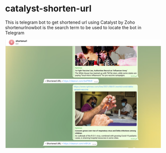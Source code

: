 # catalyst-shorten-url
This is telegram  bot to get shortened url using Catalyst by Zoho
shortenurlnowbot is the search term to be used to locate the bot in Telegram


![alt text](https://github.com/shankar-tester901/catalyst-shorten-url/blob/main/shortenurl.png)
